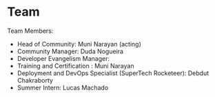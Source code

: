 # Team

Team Members:

* Head of Community: Muni Narayan (acting)
* Community Manager: Duda Nogueira
* Developer Evangelism Manager:&#x20;
* Training and Certification : Muni Narayan
* Deployment and DevOps Specialist (SuperTech Rocketeer): Debdut Chakraborty
* Summer Intern: Lucas Machado
